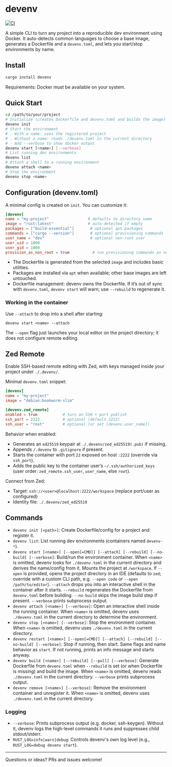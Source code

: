 # devenv

[![CI](https://github.com/petehayes102/devenv/actions/workflows/ci.yml/badge.svg)](https://github.com/petehayes102/devenv/actions/workflows/ci.yml)

A simple CLI to turn any project into a reproducible dev environment using Docker. It auto-detects common languages to choose a base image, generates a Dockerfile and a `devenv.toml`, and lets you start/stop environments by name.

## Install

```sh
cargo install devenv
```

Requirements: Docker must be available on your system.

## Quick Start

```sh
cd /path/to/your/project
# Initialize (creates Dockerfile and devenv.toml and builds the image)
devenv init
# Start the environment
# - With a name: uses the registered project
# - Without a name: reads ./devenv.toml in the current directory
# - Add --verbose to show docker output
devenv start [<name>] [--verbose]
# List running dev environments
devenv list
# Attach a shell to a running environment
devenv attach <name>
# Stop the environment
devenv stop <name>
```

## Configuration (devenv.toml)
A minimal config is created on `init`. You can customize it:

```toml
[devenv]
name = "my-project"                 # defaults to directory name
image = "rust:latest"               # auto-detected if empty
packages = ["build-essential"]       # optional apt packages
commands = ["cargo --version"]       # optional provisioning commands
user_name = "dev"                    # optional non-root user
user_uid = 1000
user_gid = 1000
provision_as_non_root = true          # run provisioning commands as non-root user (if available)
```

- The Dockerfile is generated from the selected `image` and includes basic utilities.
- Packages are installed via `apt` when available; other base images are left untouched.
- Dockerfile management: devenv owns the Dockerfile. If it’s out of sync with `devenv.toml`, `devenv start` will warn; use `--rebuild` to regenerate it.

### Working in the container

Use `--attach` to drop into a shell after starting:

```
devenv start <name> --attach
```

The `--open` flag just launches your local editor on the project directory; it does not configure remote editing.

## Zed Remote
Enable SSH-based remote editing with Zed, with keys managed inside your project under `./.devenv/`.

Minimal `devenv.toml` snippet:

```toml
[devenv]
name = "my-project"
image = "debian:bookworm-slim"

[devenv.zed_remote]
enabled = true           # turn on SSH + port publish
ssh_port = 2222          # optional (default 2222)
ssh_user = "root"        # optional (or set [devenv.user_name])
```

Behavior when enabled:
- Generates an `ed25519` keypair at `./.devenv/zed_ed25519(.pub)` if missing.
- Appends `/.devenv` to `.gitignore` if present.
- Starts the container with port `22` exposed on host `:2222` (override via `ssh_port`).
- Adds the public key to the container user’s `~/.ssh/authorized_keys` (user order: `zed_remote.ssh_user`, `user_name`, else `root`).

Connect from Zed:
- Target: `ssh://<user>@localhost:2222/workspace` (replace port/user as configured)
- Identity file: `./.devenv/zed_ed25519`

## Commands
- `devenv init [<path>]`: Create Dockerfile/config for a project and register it.
- `devenv list`: List running dev environments (containers named `devenv-*`).
- `devenv start [<name>] [--open[=CMD]] [--attach] [--rebuild] [--no-build] [--verbose]`: Build/run the environment container. When `<name>` is omitted, devenv looks for `./devenv.toml` in the current directory and derives the name/config from it. Mounts the project at `/workspace`. If `--open` is provided, opens the project directory in an IDE (defaults to `zed`; override with a custom CLI path, e.g. `--open code` or `--open /path/to/editor`). `--attach` drops you into an interactive shell in the container after it starts. `--rebuild` regenerates the Dockerfile from `devenv.toml` before building. `--no-build` skips the image build step if present. `--verbose` prints subprocess output.
- `devenv attach [<name>] [--verbose]`: Open an interactive shell inside the running container. When `<name>` is omitted, devenv uses `./devenv.toml` in the current directory to determine the environment.
- `devenv stop [<name>] [--verbose]`: Stop the environment container. When `<name>` is omitted, devenv uses `./devenv.toml` in the current directory.
- `devenv restart [<name>] [--open[=CMD]] [--attach] [--rebuild] [--no-build] [--verbose]`: Stop if running, then start. Same flags and name behavior as `start`. If not running, prints an info message and starts anyway.
- `devenv build [<name>] [--rebuild] [--pull] [--verbose]`: Generate Dockerfile from `devenv.toml` when `--rebuild` is set (or when Dockerfile is missing) and build the image. When `<name>` is omitted, devenv reads `./devenv.toml` in the current directory. `--verbose` prints subprocess output.
- `devenv remove [<name>] [--verbose]`: Remove the environment container and unregister it. When `<name>` is omitted, devenv uses `./devenv.toml` in the current directory.

### Logging
- `--verbose`: Prints subprocess output (e.g. docker, ssh-keygen). Without it, devenv logs the high-level commands it runs and suppresses child stdout/stderr.
- `RUST_LOG=info|warn|debug`: Controls devenv's own log level (e.g., `RUST_LOG=debug devenv start`).

---

Questions or ideas? PRs and issues welcome!
